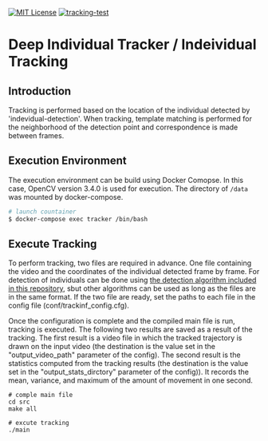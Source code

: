 [![MIT License](http://img.shields.io/badge/license-MIT-blue.svg?style=flat)](LICENSE)
[![tracking-test](https://github.com/kenya-sk/deep-individual-tracker/actions/workflows/tracking_test.yaml/badge.svg)](https://github.com/kenya-sk/deep-individual-tracker/actions/workflows/tracking_test.yaml)


# Deep Individual Tracker / Indeividual Tracking
## Introduction
Tracking is performed based on the location of the individual detected by 'indevidual-detection'. When tracking, template matching is performed for the neighborhood of the detection point and correspondence is made between frames.

## Execution Environment
The execution environment can be build using Docker Comopse. In this case, OpenCV version 3.4.0 is used for execution. The directory of `/data` was mounted by docker-compose.

``` bash
# launch countainer
$ docker-compose exec tracker /bin/bash
```

## Execute Tracking
To perform tracking, two files are required in advance. One file containing the video and the coordinates of the individual detected frame by frame. For detection of individuals can be done using [the detection algorithm included in this repository](https://github.com/kenya-sk/deep-individual-tracker/tree/master/individual-detection), sbut other algorithms can be used as long as the files are in the same format. If the two file are ready, set the paths to each file in the config file (conf/trackinf_config.cfg).

Once the configuration is complete and the compiled main file is run, tracking is executed. The following two results are saved as a result of the tracking. The first result is a video file in which the tracked trajectory is drawn on the input video (the destination is the value set in the "output_video_path" parameter of the config). The second result is the statistics computed from the tracking results (the destination is the value set in the "output_stats_dirctory" parameter of the config)). It records the mean, variance, and maximum of the amount of movement in one second.

```
# comple main file
cd src
make all

# excute tracking
./main
```

